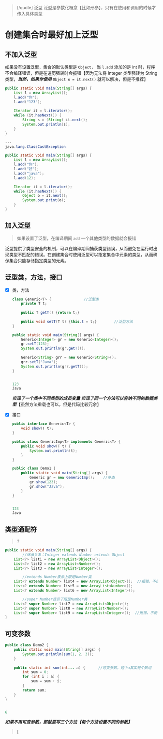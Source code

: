 >[!quote] 泛型
>泛型是参数化概念【比如形参】，只有在使用和调用的时候才传入具体类型

# 创建集合时最好加上泛型
## 不加入泛型
如果没有设置泛型，集合的默认类型是 `Object`， 当 `l.add` 添加的是 int 时，程序不会编译错误，但是在遍历强转时会报错【因为无法将 Integer 类型强转为 String 类型，***当然，如果你使用*** `Object o = it.next()` 就可以解决，但是不推荐】

```java
public static void main(String[] args) {  
    List l = new ArrayList();  
    l.add("你");  
    l.add("123");  
  
    Iterator it = l.iterator();  
    while (it.hasNext()) {  
        String s = (String) it.next();  
        System.out.println(s);  
    }  
}

---
java.lang.ClassCastException
```

```java
public static void main(String[] args) {
	List l = new ArrayList();
	l.add("你");
	l.add("好");
	l.add("java");
	l.add(12);

	Iterator it = l.iterator();
	while (it.hasNext()) {
		Object o = it.next();
		System.out.print(o);
	}
}
```
## 加入泛型

>如果设置了泛型，在编译期间 `add` 一个其他类型的数据就会报错

泛型提供了类型安全的机制，可以在编译期间捕获类型错误，从而避免在运行时出现类型不匹配的错误。在创建集合时使用泛型可以指定集合中元素的类型，从而确保集合只能存储指定类型的元素。







## 泛型类，方法，接口
- [x] 类，方法
	```java
	class Generic<T> {               //泛型类
	    private T t;  
	   
	    public T getT() {return t;}  
	  
	    public void setT(T t) {this.t = t;}        //泛型方法
	}
	```
	```java
	public static void main(String[] args) {  
	    Generic<Integer> gr = new Generic<Integer>();  
	    gr.setT(123);  
	    System.out.println(gr.getT());  
	  
	    Generic<String> grr = new Generic<String>();  
	    grr.setT("Java");  
	    System.out.println(grr.getT());  
	}
	
	
	123
	Java
	```
	***实现了一个类中不同类型的成员变量***
	***实现了同一个方法可以容纳不同的数据类型***【虽然方法重载也可以，但是代码比较冗余】

- [x] 接口
	```java
	public interface Generic<T> {  
	    void show(T t);  
	}
	```
	```java
	public class GenericImp<T> implements Generic<T> {  
	    public void show(T t) {  
	        System.out.println(t);  
	    }  
	}
	```
	```java
	public class Demo1 {  
	    public static void main(String[] args) {  
	        Generic gr = new GenericImp();    //多态
	        gr.show(123);  
	        gr.show("Java");  
	    }  
	}
	
	
	123
	Java
	```

## 类型通配符
>?
```java
public static void main(String[] args) {  
		//继承关系：Integer extends Number extends Object
    List<?> list1 = new ArrayList<Object>();  
    List<?> list2 = new ArrayList<Number>();  
    List<?> list3 = new ArrayList<Integer>();  

		//extends Number表示上限是Number类
    List<? extends Number> list4 = new ArrayList<Object>();  //报错，不能为Object类
    List<? extends Number> list5 = new ArrayList<Number>();  
    List<? extends Number> list6 = new ArrayList<Integer>();  

		//super Number表示下限是Number类
    List<? super Number> list7 = new ArrayList<Object>();  
    List<? super Number> list8 = new ArrayList<Number>();  
    List<? super Number> list9 = new ArrayList<Integer>();  //报错，不能为Integer类
}
```

## 可变参数
```java
public class Demo2 {  
    public static void main(String[] args) {  
        System.out.println(sum(1, 2, 3));  
    }  
  
    public static int sum(int... a) {      //可变参数，这个a其实是个数组
        int sum = 0;  
        for (int i : a) {  
            sum = sum + i;  
        }  
        return sum;  
    }  
}


6
```
***如果不用可变参数，那就要写三个方法【每个方法设置不同的参数】***

>[